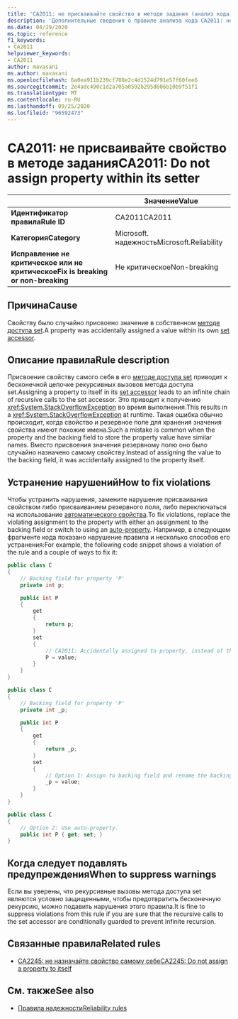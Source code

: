 ```yaml
---
title: 'CA2011: не присваивайте свойство в методе задания (анализ кода)'
description: 'Дополнительные сведения о правиле анализа кода CA2011: не присваивайте свойство в методе задания'
ms.date: 04/29/2020
ms.topic: reference
f1_keywords:
- CA2011
helpviewer_keywords:
- CA2011
author: mavasani
ms.author: mavasani
ms.openlocfilehash: 6a0ea911b239cf708e2c4d1524d791e57f60fee6
ms.sourcegitcommit: 2e4adc490c1d2a705a0592b295d606b10b9f51f1
ms.translationtype: MT
ms.contentlocale: ru-RU
ms.lasthandoff: 09/25/2020
ms.locfileid: "96592473"
---
```

# <a name="ca2011-do-not-assign-property-within-its-setter"></a><span data-ttu-id="35d93-103">CA2011: не присваивайте свойство в методе задания</span><span class="sxs-lookup"><span data-stu-id="35d93-103">CA2011: Do not assign property within its setter</span></span>

| | <span data-ttu-id="35d93-104">Значение</span><span class="sxs-lookup"><span data-stu-id="35d93-104">Value</span></span> |
|-|-|
| <span data-ttu-id="35d93-105">**Идентификатор правила**</span><span class="sxs-lookup"><span data-stu-id="35d93-105">**Rule ID**</span></span> |<span data-ttu-id="35d93-106">CA2011</span><span class="sxs-lookup"><span data-stu-id="35d93-106">CA2011</span></span>|
| <span data-ttu-id="35d93-107">**Категория**</span><span class="sxs-lookup"><span data-stu-id="35d93-107">**Category**</span></span> |<span data-ttu-id="35d93-108">Microsoft. надежность</span><span class="sxs-lookup"><span data-stu-id="35d93-108">Microsoft.Reliability</span></span>|
| <span data-ttu-id="35d93-109">**Исправление не критическое или не критическое**</span><span class="sxs-lookup"><span data-stu-id="35d93-109">**Fix is breaking or non-breaking**</span></span> |<span data-ttu-id="35d93-110">Не критическое</span><span class="sxs-lookup"><span data-stu-id="35d93-110">Non-breaking</span></span>|

## <a name="cause"></a><span data-ttu-id="35d93-111">Причина</span><span class="sxs-lookup"><span data-stu-id="35d93-111">Cause</span></span>

<span data-ttu-id="35d93-112">Свойству было случайно присвоено значение в собственном [методе доступа set](../../../csharp/programming-guide/classes-and-structs/using-properties.md#the-set-accessor).</span><span class="sxs-lookup"><span data-stu-id="35d93-112">A property was accidentally assigned a value within its own [set accessor](../../../csharp/programming-guide/classes-and-structs/using-properties.md#the-set-accessor).</span></span>

## <a name="rule-description"></a><span data-ttu-id="35d93-113">Описание правила</span><span class="sxs-lookup"><span data-stu-id="35d93-113">Rule description</span></span>

<span data-ttu-id="35d93-114">Присвоение свойству самого себя в его [методе доступа set](../../../csharp/programming-guide/classes-and-structs/using-properties.md#the-set-accessor) приводит к бесконечной цепочке рекурсивных вызовов метода доступа set.</span><span class="sxs-lookup"><span data-stu-id="35d93-114">Assigning a property to itself in its [set accessor](../../../csharp/programming-guide/classes-and-structs/using-properties.md#the-set-accessor) leads to an infinite chain of recursive calls to the set accessor.</span></span> <span data-ttu-id="35d93-115">Это приводит к получению <xref:System.StackOverflowException> во время выполнения.</span><span class="sxs-lookup"><span data-stu-id="35d93-115">This results in a <xref:System.StackOverflowException> at runtime.</span></span> <span data-ttu-id="35d93-116">Такая ошибка обычно происходит, когда свойство и резервное поле для хранения значения свойства имеют похожие имена.</span><span class="sxs-lookup"><span data-stu-id="35d93-116">Such a mistake is common when the property and the backing field to store the property value have similar names.</span></span> <span data-ttu-id="35d93-117">Вместо присвоения значения резервному полю оно было случайно назначено самому свойству.</span><span class="sxs-lookup"><span data-stu-id="35d93-117">Instead of assigning the value to the backing field, it was accidentally assigned to the property itself.</span></span>

## <a name="how-to-fix-violations"></a><span data-ttu-id="35d93-118">Устранение нарушений</span><span class="sxs-lookup"><span data-stu-id="35d93-118">How to fix violations</span></span>

<span data-ttu-id="35d93-119">Чтобы устранить нарушения, замените нарушение присваивания свойством либо присваиванием резервного поля, либо переключаться на использование [автоматического свойства](../../../csharp/programming-guide/classes-and-structs/auto-implemented-properties.md).</span><span class="sxs-lookup"><span data-stu-id="35d93-119">To fix violations, replace the violating assignment to the property with either an assignment to the backing field or switch to using an [auto-property](../../../csharp/programming-guide/classes-and-structs/auto-implemented-properties.md).</span></span> <span data-ttu-id="35d93-120">Например, в следующем фрагменте кода показано нарушение правила и несколько способов его устранения:</span><span class="sxs-lookup"><span data-stu-id="35d93-120">For example, the following code snippet shows a violation of the rule and a couple of ways to fix it:</span></span>

```csharp
public class C
{
    // Backing field for property 'P'
    private int p;

    public int P
    {
        get
        {
            return p;
        }
        set
        {
            // CA2011: Accidentally assigned to property, instead of the backing field.
            P = value;
        }
    }
}
```

```csharp
public class C
{
    // Backing field for property 'P'
    private int _p;

    public int P
    {
        get
        {
            return _p;
        }
        set
        {
            // Option 1: Assign to backing field and rename the backing field for clarity.
            _p = value;
        }
    }
}
```

```csharp
public class C
{
    // Option 2: Use auto-property.
    public int P { get; set; }
}
```

## <a name="when-to-suppress-warnings"></a><span data-ttu-id="35d93-121">Когда следует подавлять предупреждения</span><span class="sxs-lookup"><span data-stu-id="35d93-121">When to suppress warnings</span></span>

<span data-ttu-id="35d93-122">Если вы уверены, что рекурсивные вызовы метода доступа set являются условно защищенными, чтобы предотвратить бесконечную рекурсию, можно подавить нарушения этого правила.</span><span class="sxs-lookup"><span data-stu-id="35d93-122">It is fine to suppress violations from this rule if you are sure that the recursive calls to the set accessor are conditionally guarded to prevent infinite recursion.</span></span>

## <a name="related-rules"></a><span data-ttu-id="35d93-123">Связанные правила</span><span class="sxs-lookup"><span data-stu-id="35d93-123">Related rules</span></span>

- [<span data-ttu-id="35d93-124">CA2245: не назначайте свойство самому себе</span><span class="sxs-lookup"><span data-stu-id="35d93-124">CA2245: Do not assign a property to itself</span></span>](ca2245.md)

## <a name="see-also"></a><span data-ttu-id="35d93-125">См. также</span><span class="sxs-lookup"><span data-stu-id="35d93-125">See also</span></span>

- [<span data-ttu-id="35d93-126">Правила надежности</span><span class="sxs-lookup"><span data-stu-id="35d93-126">Reliability rules</span></span>](reliability-warnings.md)
